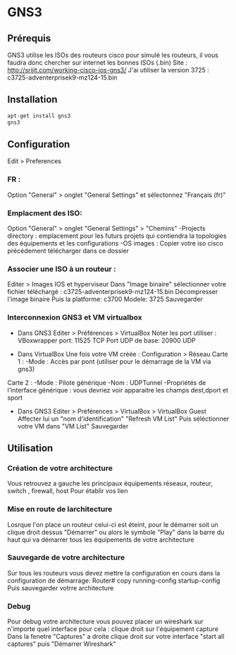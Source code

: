 # GNS3
## Prérequis
GNS3 utilise les ISOs des routeurs cisco pour simulé les routeurs, il vous faudra donc chercher sur internet les bonnes ISOs (.bin)
Site : http://srijit.com/working-cisco-ios-gns3/
J'ai utiliser la version 3725 : c3725-adventerprisek9-mz124-15.bin

## Installation
```bash
apt-get install gns3
gns3
```

## Configuration
Edit > Preferences

### FR :
Option "General" > onglet "General Settings" et sélectonnez "Français (fr)"

### Emplacment des ISO:
Option "General" > onglet "General Settings" > "Chemins"
-Projects directory : emplacement pour les futurs projets qui contiendra la topologies des équipements et les configurations
-OS images : Copier votre iso cisco précédement télécharger dans ce dossier

### Associer une ISO à un routeur :
Editer > Images IOS et hyperviseur
Dans "Image binaire" sélectionner votre fichier téléchargé : c3725-adventerprisek9-mz124-15.bin
Décompresser l'image binaire
Puis la platforme: c3700
Modele: 3725
Sauvegarder

### Interconnexion GNS3 et VM virtualbox
- Dans GNS3
Editer > Préférences > VirtualBox
Noter les port utiliser :
VBoxwrapper port: 11525 TCP
Port UDP de base: 20900 UDP

- Dans VirtualBox
Une fois votre VM créée :
Configuration > Réseau
Carte 1 :
-Mode : Accès par pont (utiliser pour le démarrage de la VM via gns3)

Carte 2 :
-Mode : Pilote générique
-Nom : UDPTunnel
-Propriétés de l'interface générique : vous devriez voir apparaitre les champs dest,dport et sport

- Dans GNS3
Editer > Préférences > VirtualBox > VirtualBox Guest
Affecter lui un "nom d'identification"
"Refresh VM List"
Puis séléctionner votre VM dans "VM List"
Sauvegarder

## Utilisation
### Création de votre architecture
Vous retrouvez a gauche les principaux équipements réseaux, routeur, switch , firewall, host
Pour établir vos lien

### Mise en route de larchitecture
Losrque l'on place un routeur celui-ci est éteint, pour le démarrer soit un clique droit dessus "Démarrer" ou alors le symbole "Play" dans la barre du haut qui va démarrer tous les équipements de votre architecture

### Sauvegarde de votre architecture
Sur tous les routeurs vous devez mettre la configuration en cours dans la configuration de démarrage:
Router# copy running-config startup-config
Puis sauvegarder votrre architecture

### Debug
Pour debug votre architecture vous pouvez placer un wireshark sur n'importe quel interface pour cela :
clique droit sur l'équipement capture
Dans la fenetre "Captures" a droite clique droit sur votre interface "start all captures" puis "Démarrer Wireshark"
